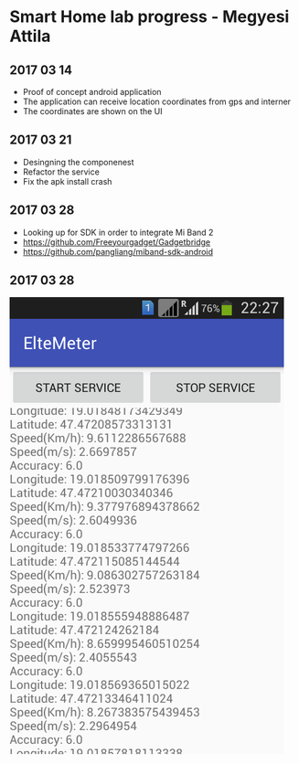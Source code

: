 # Smart Home lab progress - Megyesi Attila #

## 2017 03 14
- Proof of concept android application
- The application can receive location coordinates from gps and interner
- The coordinates are shown on the UI
## 2017 03 21
- Desingning the componenest
- Refactor the service
- Fix the apk install crash
## 2017 03 28
- Looking up for SDK in order to integrate Mi Band 2
- https://github.com/Freeyourgadget/Gadgetbridge
- https://github.com/pangliang/miband-sdk-android
## 2017 03 28
![Alt text](https://github.com/ordogfioka/ElteMeter/blob/master/LabProgress/Picture/GpsData.png "Gps sensor data")
